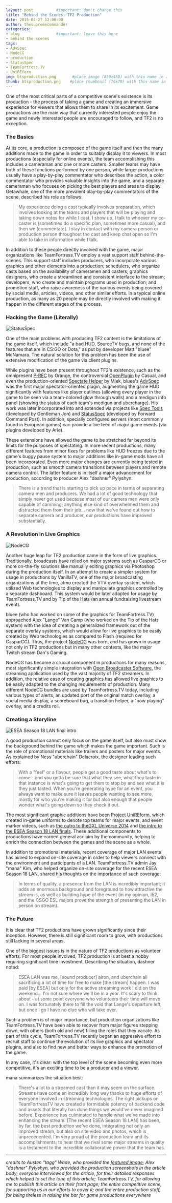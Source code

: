 ```yaml
---
layout: post          #important: don't change this
title: "Behind the Scenes: TF2 Production"
date: 2015-04-27 12:00:00
author: thesupremecommander
categories:
- blog                #important: leave this here
- behind the scenes
tags:
- AdvSpec
- NodeCG
- production
- StatusSpec
- TeamFortress.TV
- UniREform
img: btsproduction.png       #place image (850x450) with this name in /assets/img/blog/
thumb: btsproduction.png    #place thumbnail (70x70) with this name in /assets/img/blog/thumbs/
---
```

One of the most critical parts of a competitive scene's existence is its production - the process of taking a game and creating an immersive experience for viewers that allows them to share in its excitement. Game productions are the main way that currently interested people enjoy the game and newly interested people are encouraged to follow, and TF2 is no exception.

<!--more-->

### The Basics

At its core, a production is composed of the game itself and then the many additions made to the game in order to suitably display it to viewers. In most productions (especially for online events), the team accomplishing this includes a cameraman and one or more casters. Smaller teams may have both of these functions performed by one person, while larger productions usually have a play-by-play commentator who describes the action, a color commentator who provides valuable insights into the game, and a separate cameraman who focuses on picking the best players and areas to display. Getawhale, one of the more prevalent play-by-play commentators of the scene, described his role as follows:

> My experience doing a cast typically involves preparation, which involves looking at the teams and players that will be playing and taking down notes for while I cast. I show up, I talk to whoever my co-caster is (sometimes do a specific plan, sometimes more casual), and then we [commentate]. I stay in contact with my camera person or production person throughout the cast and keep chat open so I'm able to take in information while I talk.

In addition to these people directly involved with the game, major organizations like TeamFortress.TV employ a vast support staff behind-the-scenes. This support staff includes producers, who incorporate various graphics and other elements into a production; schedulers, who organize casts based on the availability of cameramen and casters; graphics designers, who create a streamlined and consistent interface to the stream; developers, who create and maintain programs used in production; and promotion staff, who raise awareness of the various events being covered by social media, articles, videos, and other similar efforts. In a typical online production, as many as 20 people may be directly involved with making it happen in the different stages of the process.

### Hacking the Game (Literally)

![StatusSpec](/assets/img/other/bts/production/statusspec.jpg)

One of the main problems with producing TF2 content is the limitations of the game itself, which include "a bad HUD, SourceTV bugs, and none of the features that are in CS:GO or Dota," as put by developer Matt "bluee" McNamara. The natural solution for this problem has been the use of extensive modification of the game via client plugins.

While plugins have been present throughout TF2's existence, such as the omnipresent [P-REC](https://bitbucket.org/olegko/p-rec) by Orange, the controversial [OpenPlugin](https://github.com/CasualX/OpenPlugin) by Casual, and even the production-oriented [Spectate Helper](https://github.com/miek/spectate_helper_plugin) by Miek, bluee's [AdvSpec](https://github.com/MattMcNam/advspec) was the first major spectator-oriented plugin, augmenting the game HUD significantly with features like player outlines (allowing every player in the game to be seen via a team-colored glow through walls) and a medigun info panel (showing the status of each team's medigun and ubercharge). His work was later incorporated into and extended via projects like [Spec Tools](https://teamfortress.tv/thread/17283/spec-tools) (developed by Gentleman Jon) and [StatusSpec](https://github.com/fwdcp/StatusSpec) (developed by Forward Command Post). In addition, specially configured servers (most commonly found in European games) can provide a live feed of major game events (via plugins developed by Arie).

These extensions have allowed the game to be stretched far beyond its limits for the purposes of spectating. In more recent productions, many different features from minor fixes for problems like HUD freezes due to the game's buggy pause system to major additions like in-game mods have all been incorporated. Even more major changes are currently being tested in production, such as smooth camera transitions between players and remote camera control. The latter feature is in itself a major advancement for production, according to producer Alex "dashner" Pylyshyn:

> There is a trend that is starting to pick up pace in terms of separating camera men and producers. We had a lot of good technology that simply never got used because most of our camera men were only capable of camming; anything else kind of overwhelmed them and distracted them from their job… now that we’ve found out how to separate camera and producer, our productions have improved substantially.

### A Revolution in Live Graphics

![NodeCG](/assets/img/other/bts/production/nodecg.jpg)

Another huge leap for TF2 production came in the form of live graphics. Traditionally, broadcasts have relied on major systems such as CasparCG or more on-the-fly solutions like manually editing graphics via Photoshop during the production itself. In an attempt to create a simpler system for usage in productions by VanillaTV, one of the major broadcasting organizations at the time, atmo created the VTV overlay system, which utilized Web technologies to display and manipulate graphics controlled by a separate dashboard. This system would be later adapted for usage by TeamFortress.TV and by Tip of the Hats (an annual fundraising livestream event).

bluee (who had worked on some of the graphics for TeamFortress.TV) approached Alex "Lange" Van Camp (who worked on the Tip of the Hats system) with the idea of creating a generalized framework out of the separate overlay systems, which would allow for live graphics to be easily created by Web technologies as compared to Flash (required for CasparCG). Thus, the project [NodeCG](https://github.com/nodecg/nodecg) was born, and has grown in usage not only in TF2 productions but in many other contexts, like the major Twitch stream Dan's Gaming.

NodeCG has become a crucial component in productions for many reasons, most significantly simple integration with [Open Broadcaster Software](https://obsproject.com/), the streaming application used by the vast majority of TF2 streamers. In addition, the relative ease of creating graphics has allowed live graphics to be easily adapted to the changing requirements of production. Many different NodeCG bundles are used by TeamFortress.TV today, including various types of alerts, an updated port of the original match overlay, a social media display, a scoreboard bug, a transition helper, a "now playing" overlay, and a credits roll.

### Creating a Storyline

![ESEA Season 18 LAN final intro](/assets/img/other/bts/production/eseaintro.jpg)

A good production cannot only focus on the game itself, but also must show the background behind the game which makes the game important. Such is the role of promotional materials like trailers and posters for major events. As explained by Ness "uberchain" Delacroix, the designer leading such efforts:

> With a "feel" or a flavour, people get a good taste about what's to come - and you gotta be sure that what they see, what they taste in that instance is what's going to get them to stop by and see what it is they just tasted. When you're generating hype for an event, you always want to make sure it leaves people wanting to see more, mostly for who you're making it for but also enough that people wonder what's going down so they check it out.

The most significant graphic additions have been [Project UniREform](https://github.com/fwdcp/UniREform), which created in-game uniforms to denote top teams for major events, and event marker videos, such as [the outro to theGXL Universe 2014](https://www.youtube.com/watch?v=A3c2b6KRyHE) and [the intro to the ESEA Season 18 LAN finals](https://www.youtube.com/watch?v=zk6DBEGZfHI). These additional components to productions have earned general acclaim by the community, helping to enrich the connection between the games and the scene as a whole.

In addition to promotional materials, recent coverage of major LAN events has aimed to expand on-site coverage in order to help viewers connect with the environment and participants of a LAN. TeamFortress.TV admin Jay "mana" Kim, who helped organize on-site coverage for the recent ESEA Season 18 LAN, shared his thoughts on the importance of such coverage:

> In terms of quality, a presence from the LAN is incredibly important; it adds an enormous background and foreground to how attractive the stream is, as well as building hype of the event (in my opinion, i52, and the CSGO ESL majors prove the strength of presenting the LAN in person on stream).

### The Future

It is clear that TF2 productions have grown significantly since their inception. However, there is still significant room to grow, with productions still lacking in several areas.

One of the biggest issues is in the nature of TF2 productions as volunteer efforts. For most people involved, TF2 production is at best a hobby requiring significant time investment. Describing the situation, dashner noted:

> ESEA LAN was me, [sound producer] airon, and uberchain all sacrificing a lot of time for free to make [the stream] happen. I was paid [by ESEA] but only for the active streaming work I did on the weekend... I'm not sure where we'll be in a year. It's scary to think about - at some point everyone who volunteers their time will move on. I was fortunately there to fill the void that Lange's departure left, but once I go I have no clue who will take over.

Such a problem is of major importance, but production organizations like TeamFortress.TV have been able to recover from major figures stepping down, with others (both old and new) filling the roles that they vacate. As part of this cycle, TeamFortress.TV recently began an aggressive effort to recruit staff to continue the evolution of its live graphics and spectator plugins, and also to find new and better ways to enhance the promotion of the game.

In any case, it's clear: with the top level of the scene becoming even more competitive, it's an exciting time to be a producer and a viewer.

mana summarizes the situation best:

> There's a lot to a streamed cast than it may seem on the surface. Streams have come an incredibly long way thanks to huge efforts of everyone involved in streaming technologies. The right pickups on TeamFortressTV have created a formidable potency of backend code and assets that literally has done things we would've never imagined before. Experience has culminated to handle what we've made into enhancing the stream. [The recent ESEA Season 18 LAN] has been, by far, the best production we've done, integrating not only an improved stream, but also on site video and photos, which is unprecedented. I'm very proud of the production team and its accomplishments; to hear that we rival some major streams in quality is a testament to the incredible collaborative power that the team has.

-----

*credits to Austen "tagg" Wade, who provided the [featured image](https://www.flickr.com/photos/19898225@N04/14920172453/in/set-72157648554288576); Alex "dashner" Pylyshyn, who provided the production screenshots in the article body; everyone interviewed for the article, for their detailed responses which helped to set the tone of this article; TeamFortress.TV, for allowing me to publish this article on their front page; the entire competitive scene, for supporting us in our efforts to cover it; and the entire production staff, for being tireless in raising the bar for game productions everywhere*
